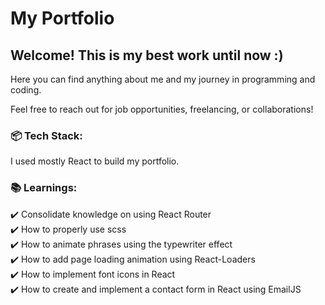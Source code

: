# My Portfolio 
## Welcome! This is my best work until now :)
Here you can find anything about me and my journey in programming and coding.

Feel free to reach out for job opportunities, freelancing, or collaborations!


### 📦 Tech Stack:  
I used mostly React to build my portfolio.

### 📚 Learnings:
✔️ Consolidate knowledge on using React Router </br>
✔️ How to properly use scss </br>
✔️ How to animate phrases using the typewriter effect </br>
✔️ How to add page loading animation using React-Loaders </br>
✔️ How to implement font icons in React </br>
✔️ How to create and implement a contact form in React using EmailJS
